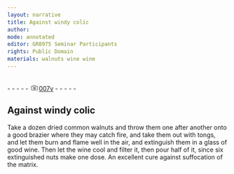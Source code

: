```yaml
---
layout: narrative
title: Against windy colic
author:
mode: annotated
editor: GR8975 Seminar Participants
rights: Public Domain
materials: walnuts wine wine
---
```


 <br/>- - - - - <a href="http://gallica.bnf.fr/ark:/12148/btv1b10500001g/f20.image"><img src="../assets/photo-icon.png" alt="folio image: " style="display:inline-block; margin-bottom:-3px;"/>007v</a> - - - - - <br/> 
## Against windy colic

 
  Take a dozen dried common walnuts and throw them one after another onto a good brazier where they may catch fire, and take them out with tongs, and let them burn and flame well in the air, and extinguish them in a glass of good wine. Then let the wine cool and filter it, then pour half of it, since six extinguished nuts make one dose. An excellent cure against suffocation of the matrix. 
 